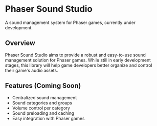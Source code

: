 # Phaser Sound Studio

A sound management system for Phaser games, currently under development.

## Overview

Phaser Sound Studio aims to provide a robust and easy-to-use sound management solution for Phaser games. While still in early development stages, this library will help game developers better organize and control their game's audio assets.

## Features (Coming Soon)

- Centralized sound management
- Sound categories and groups
- Volume control per category
- Sound preloading and caching
- Easy integration with Phaser games

